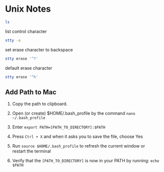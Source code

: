 # Unix Notes 

```bash
ls
```

list control character
```bash
stty -a
```

set erase character to backspace
```bash
stty erase '^?'
```

default erase character
```bash
stty erase '^h'
```

## Add Path to Mac
1. Copy the path to clipboard. 

2. Open (or create) $HOME/.bash_profile by the command ```nano ~/.bash_profile```

3. Enter ```export PATH=[PATH_TO_DIRECTORY]:$PATH```

4. Press ```Ctrl + X``` and when it asks you to save the file, choose Yes

5. Run ```source $HOME/.bash_profile``` to refresh the current window or restart the terminal

6. Verify that the ```[PATH_TO_DIRECTORY]``` is now in your PATH by running: ```echo $PATH```

